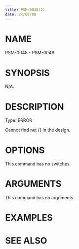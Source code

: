 ```yaml
---
title: PSM-0048(2)
date: 24/09/08
---
```


# NAME

PSM-0048 - PSM-0048

# SYNOPSIS

N/A.

# DESCRIPTION

Type: ERROR

Cannot find net {} in the design.

# OPTIONS

This command has no switches.

# ARGUMENTS

This command has no arguments.

# EXAMPLES

# SEE ALSO
